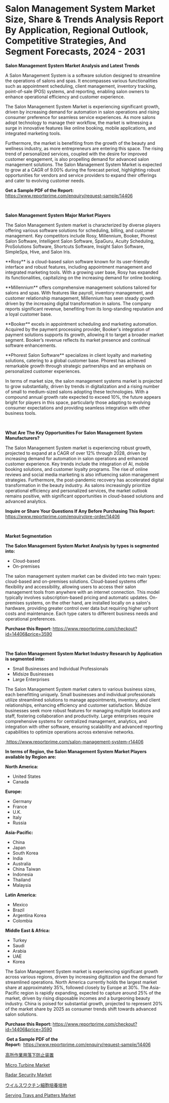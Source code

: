 <p><h1>Salon Management System Market Size, Share & Trends Analysis Report By Application, Regional Outlook, Competitive Strategies, And Segment Forecasts, 2024 - 2031</h1></p><p><strong>Salon Management System Market Analysis and Latest Trends</strong></p>
<p><p>A Salon Management System is a software solution designed to streamline the operations of salons and spas. It encompasses various functionalities such as appointment scheduling, client management, inventory tracking, point-of-sale (POS) systems, and reporting, enabling salon owners to enhance operational efficiency and customer experience. </p><p>The Salon Management System Market is experiencing significant growth, driven by increasing demand for automation in salon operations and rising consumer preference for seamless service experiences. As more salons adopt technology to manage their workflow, the market is witnessing a surge in innovative features like online booking, mobile applications, and integrated marketing tools. </p><p>Furthermore, the market is benefiting from the growth of the beauty and wellness industry, as more entrepreneurs are entering this space. The rising trend of personalized services, coupled with the desire for improved customer engagement, is also propelling demand for advanced salon management solutions. The Salon Management System Market is expected to grow at a CAGR of 9.00% during the forecast period, highlighting robust opportunities for vendors and service providers to expand their offerings and cater to evolving customer needs.</p></p>
<p><strong>Get a Sample PDF of the Report:&nbsp;</strong> <a href="https://www.reportprime.com/enquiry/request-sample/14406">https://www.reportprime.com/enquiry/request-sample/14406</a></p>
<p>&nbsp;</p>
<p><strong>Salon Management System Major Market Players</strong></p>
<p><p>The Salon Management System market is characterized by diverse players offering various software solutions for scheduling, billing, and customer management. Key competitors include Rosy, Millennium, Booker, Phorest Salon Software, Intelligent Salon Software, SpaGuru, Acuity Scheduling, ProSolutions Software, Shortcuts Software, Insight Salon Software, SimpleSpa, Hive, and Salon Iris.</p><p>**Rosy** is a cloud-based salon software known for its user-friendly interface and robust features, including appointment management and integrated marketing tools. With a growing user base, Rosy has expanded its functionalities, capitalizing on the increasing demand for online booking.</p><p>**Millennium** offers comprehensive management solutions tailored for salons and spas. With features like payroll, inventory management, and customer relationship management, Millennium has seen steady growth driven by the increasing digital transformation in salons. The company reports significant revenue, benefiting from its long-standing reputation and a loyal customer base.</p><p>**Booker** excels in appointment scheduling and marketing automation. Acquired by the payment processing provider, Booker's integration of payment solutions supports its growth, allowing it to target a broader market segment. Booker’s revenue reflects its market presence and continual software enhancements.</p><p>**Phorest Salon Software** specializes in client loyalty and marketing solutions, catering to a global customer base. Phorest has achieved remarkable growth through strategic partnerships and an emphasis on personalized customer experiences.</p><p>In terms of market size, the salon management systems market is projected to grow substantially, driven by trends in digitalization and a rising number of small to medium-sized salons adopting these technologies. With a compound annual growth rate expected to exceed 10%, the future appears bright for players in this space, particularly those adapting to evolving consumer expectations and providing seamless integration with other business tools.</p></p>
<p>&nbsp;</p>
<p><strong>What Are The Key Opportunities For Salon Management System Manufacturers?</strong></p>
<p><p>The Salon Management System market is experiencing robust growth, projected to expand at a CAGR of over 12% through 2028, driven by increasing demand for automation in salon operations and enhanced customer experience. Key trends include the integration of AI, mobile booking solutions, and customer loyalty programs. The rise of online reviews and social media marketing is also influencing salon management strategies. Furthermore, the post-pandemic recovery has accelerated digital transformation in the beauty industry. As salons increasingly prioritize operational efficiency and personalized services, the market outlook remains positive, with significant opportunities in cloud-based solutions and advanced analytics.</p></p>
<p><strong>Inquire or Share Your Questions If Any Before Purchasing This Report:</strong> <a href="https://www.reportprime.com/enquiry/pre-order/14406">https://www.reportprime.com/enquiry/pre-order/14406</a></p>
<p>&nbsp;</p>
<p><strong>Market Segmentation</strong></p>
<p><strong>The Salon Management System Market Analysis by types is segmented into:</strong></p>
<p><ul><li>Cloud-based</li><li>On-premises</li></ul></p>
<p><p>The salon management system market can be divided into two main types: cloud-based and on-premises solutions. Cloud-based systems offer flexibility and accessibility, allowing users to access their salon management tools from anywhere with an internet connection. This model typically involves subscription-based pricing and automatic updates. On-premises systems, on the other hand, are installed locally on a salon's hardware, providing greater control over data but requiring higher upfront costs and maintenance. Each type caters to different business needs and operational preferences.</p></p>
<p><strong>Purchase this Report:&nbsp;</strong><a href="https://www.reportprime.com/checkout?id=14406&price=3590">https://www.reportprime.com/checkout?id=14406&price=3590</a></p>
<p>&nbsp;</p>
<p><strong>The Salon Management System Market Industry Research by Application is segmented into:</strong></p>
<p><ul><li>Small Businesses and Individual Professionals</li><li>Midsize Businesses</li><li>Large Enterprises</li></ul></p>
<p><p>The Salon Management System market caters to various business sizes, each benefitting uniquely. Small businesses and individual professionals utilize streamlined solutions to manage appointments, inventory, and client relationships, enhancing efficiency and customer satisfaction. Midsize businesses seek more robust features for managing multiple locations and staff, fostering collaboration and productivity. Large enterprises require comprehensive systems for centralized management, analytics, and integration with other software, ensuring scalability and advanced reporting capabilities to optimize operations across extensive networks.</p></p>
<p><a href="https://www.reportprime.com/salon-management-system-r14406">&nbsp;https://www.reportprime.com/salon-management-system-r14406</a></p>
<p><strong>In terms of Region, the Salon Management System Market Players available by Region are:</strong></p>
<p>
    <p> <strong> North America: </strong>
        <ul>
            <li>United States</li>
            <li>Canada</li>
        </ul>
        </p> 
    <p> <strong> Europe: </strong>
        <ul>
            <li>Germany</li>
            <li>France</li>
            <li>U.K.</li>
            <li>Italy</li>
            <li>Russia</li>
        </ul>
        </p> 
    <p> <strong> Asia-Pacific: </strong>
        <ul>
            <li>China</li>
            <li>Japan</li>
            <li>South Korea</li>
            <li>India</li>
            <li>Australia</li>
            <li>China Taiwan</li>
            <li>Indonesia</li>
            <li>Thailand</li>
            <li>Malaysia</li>
        </ul>
        </p> 
    <p> <strong> Latin America: </strong>
        <ul>
            <li>Mexico</li>
            <li>Brazil</li>
            <li>Argentina Korea</li>
            <li>Colombia</li>
        </ul>
        </p> 
    <p> <strong> Middle East & Africa: </strong>
        <ul>
            <li>Turkey</li>
            <li>Saudi</li>
            <li>Arabia</li>
            <li>UAE</li>
            <li>Korea</li>
        </ul>
    </p>
    </p>
<p><p>The Salon Management System market is experiencing significant growth across various regions, driven by increasing digitization and the demand for streamlined operations. North America currently holds the largest market share at approximately 35%, followed closely by Europe at 30%. The Asia-Pacific region is rapidly expanding, expected to capture around 25% of the market, driven by rising disposable incomes and a burgeoning beauty industry. China is poised for substantial growth, projected to represent 20% of the market share by 2025 as consumer trends shift towards advanced salon solutions.</p></p>
<p><strong>Purchase this Report: </strong><a href="https://www.reportprime.com/checkout?id=14406&price=3590">https://www.reportprime.com/checkout?id=14406&price=3590</a></p>
<p>&nbsp;<strong>Get a Sample PDF of the Report:&nbsp;&nbsp;</strong><a href="https://www.reportprime.com/enquiry/request-sample/14406">https://www.reportprime.com/enquiry/request-sample/14406</a></p>
<p><strong></strong></p>
<p><p><a href="https://medium.com/@alenaieme/fall-protection-equipment-for-working-at-height-dd6166450ad7">高所作業用落下防止装置</a></p><p><a href="https://www.linkedin.com/pulse/in-depth-analysis-global-micro-turbine-market-scope-4uwue?trackingId=x59ep8tpTFGdhKywqyFrbg%3D%3D">Micro Turbine Market</a></p><p><a href="https://www.linkedin.com/pulse/how-radar-security-market-changing-from-2024-2031-zakupka-qpxoe?trackingId=EvrCRYJNSC2TTWYjFbLDNg%3D%3D">Radar Security Market</a></p><p><a href="https://medium.com/@alenaieme/viral-vaccine-cell-culture-media-market-%E3%81%AE%E3%82%B0%E3%83%AD%E3%83%BC%E3%83%90%E3%83%AB%E5%B8%82%E5%A0%B4%E6%A6%82%E8%A6%81%E3%81%AF-%E4%B8%96%E7%95%8C%E3%81%8A%E3%82%88%E3%81%B3%E4%B8%BB%E8%A6%81%E5%B8%82%E5%A0%B4%E3%81%AB%E3%81%8A%E3%81%91%E3%82%8B%E6%A5%AD%E7%95%8C%E3%81%AB%E5%BD%B1%E9%9F%BF%E3%82%92%E4%B8%8E%E3%81%88%E3%82%8B%E4%B8%BB%E8%A6%81%E3%81%AA%E3%83%88%E3%83%AC%E3%83%B3%E3%83%89%E3%81%AB%E3%81%A4%E3%81%84%E3%81%A6-%E7%8B%AC%E8%87%AA%E3%81%AE%E8%A6%96%E7%82%B9%E3%82%92%E6%8F%90%E4%BE%9B%E3%81%97%E3%81%BE%E3%81%99-08b34c61a9f5">ウイルスワクチン細胞培養培地</a></p><p><a href="https://issuu.com/reportprime-2/docs/serving-trays-and-platters-market-s_b4ef2299c97dad">Serving Trays and Platters Market</a></p></p>